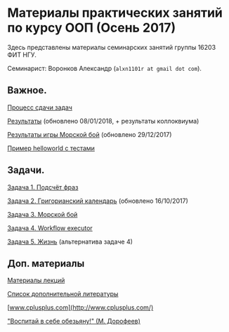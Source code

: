 # Материалы практических занятий по курсу ООП (Осень 2017)

Здесь представлены материалы семинарских занятий группы 16203 ФИТ НГУ.

Семинарист: Воронков Александр (`alxn1101r at gmail dot com`).

## Важное.

[Процесс сдачи задач](bitbucket/)

[Результаты](/2017.cpp/results/) (обновлено 08/01/2018, + результаты коллоквиума)

[Результаты игры Морской бой](/2017.cpp/battleship_stats/) (обновлено 29/12/2017)

[Пример helloworld с тестами](https://github.com/avoronkov/helloworld)

## Задачи.

[Задача 1. Подсчёт фраз](2017.cpp/task1/)

[Задача 2. Григорианский календарь](2017.cpp/task2/) (обновлено 16/10/2017)

[Задача 3. Морской бой](2017.cpp/task3/)

[Задача 4. Workflow executor](2017.cpp/task4/)

[Задача 5. Жизнь](2017.cpp/task5/) (альтернатива задаче 4)

## Доп. материалы

[Материалы лекций](https://sites.google.com/site/nguoop/)

[Список дополнительной литературы](https://sites.google.com/site/nguoop/spisok-dopolnitelnoj-literatury-1)

[www.cplusplus.com](http://www.cplusplus.com/)

["Воспитай в себе обезьяну!" (М. Дорофеев)](https://2016.codefest.ru/lecture/1116)
